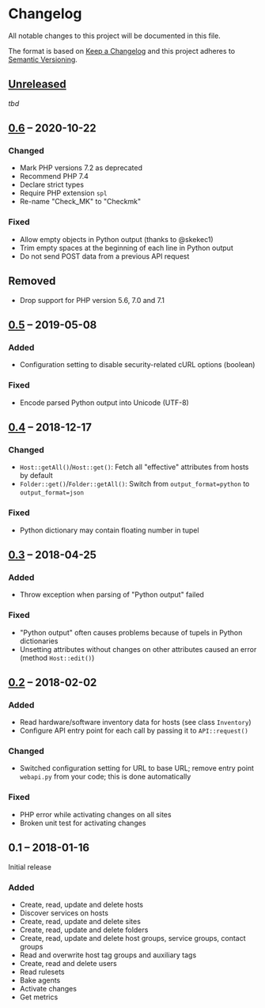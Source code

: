 # Changelog

All notable changes to this project will be documented in this file.

The format is based on [Keep a Changelog](https://keepachangelog.com/en/1.0.0/)
and this project adheres to [Semantic Versioning](https://semver.org/spec/v2.0.0.html).

## [Unreleased][]

_tbd_

## [0.6][] – 2020-10-22

### Changed

-   Mark PHP versions 7.2 as deprecated
-   Recommend PHP 7.4
-   Declare strict types
-   Require PHP extension `spl`
-   Re-name "Check_MK" to "Checkmk"

### Fixed

-   Allow empty objects in Python output (thanks to @skekec1)
-   Trim empty spaces at the beginning of each line in Python output
-   Do not send POST data from a previous API request

## Removed

-   Drop support for PHP version 5.6, 7.0 and 7.1

## [0.5][] – 2019-05-08

### Added

-   Configuration setting to disable security-related cURL options (boolean)

### Fixed

-   Encode parsed Python output into Unicode (UTF-8)

## [0.4][] – 2018-12-17

### Changed

-   `Host::getAll()`/`Host::get()`: Fetch all "effective" attributes from hosts by default
-   `Folder::get()`/`Folder::getAll()`: Switch from `output_format=python` to `output_format=json`

### Fixed

-   Python dictionary may contain floating number in tupel

## [0.3][] – 2018-04-25

### Added

-   Throw exception when parsing of "Python output" failed

### Fixed

-   "Python output" often causes problems because of tupels in Python dictionaries
-   Unsetting attributes without changes on other attributes caused an error (method `Host::edit()`)

## [0.2][] – 2018-02-02

### Added

-   Read hardware/software inventory data for hosts (see class `Inventory`)
-   Configure API entry point for each call by passing it to `API::request()`

### Changed

-   Switched configuration setting for URL to base URL; remove entry point `webapi.py` from your code; this is done automatically

### Fixed

-   PHP error while activating changes on all sites
-   Broken unit test for activating changes

## 0.1 – 2018-01-16

Initial release

### Added

-   Create, read, update and delete hosts
-   Discover services on hosts
-   Create, read, update and delete sites
-   Create, read, update and delete folders
-   Create, read, update and delete host groups, service groups, contact groups
-   Read and overwrite host tag groups and auxiliary tags
-   Create, read and delete users
-   Read rulesets
-   Bake agents
-   Activate changes
-   Get metrics

[Unreleased]: https://github.com/i-doit/checkmk-web-api-client-php/compare/0.6...HEAD
[0.6]: https://github.com/i-doit/checkmk-web-api-client-php/compare/0.5...0.6
[0.5]: https://github.com/i-doit/checkmk-web-api-client-php/compare/0.4...0.5
[0.4]: https://github.com/i-doit/checkmk-web-api-client-php/compare/0.3...0.4
[0.3]: https://github.com/i-doit/checkmk-web-api-client-php/compare/0.2...0.3
[0.2]: https://github.com/i-doit/checkmk-web-api-client-php/compare/0.1...0.2
